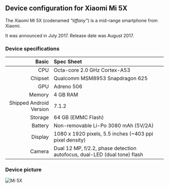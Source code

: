 ## Device configuration for Xiaomi Mi 5X

The Xiaomi Mi 5X (codenamed _"tiffany"_) is a mid-range smartphone from Xiaomi.

It was announced in July 2017. Release date was August 2017.

### Device specifications

Basic   | Spec Sheet
-------:|:-------------------------
CPU     | Octa-core 2.0 GHz Cortex-A53
Chipset | Qualcomm MSM8953 Snapdragon 625
GPU     | Adreno 506
Memory  | 4 GB RAM
Shipped Android Version | 7.1.2
Storage | 64 GB (EMMC Flash)
Battery | Non-removable Li-Po 3080 mAh (5V/2A)
Display | 1080 x 1920 pixels, 5.5 inches (~403 ppi pixel density)
Camera  | Dual 12 MP, f/2.2, phase detection autofocus, dual-LED (dual tone) flash

### Device picture

![Mi 5X](https://camo.githubusercontent.com/635fb336bc97147d31d59c043c8f98264af8941f/68747470733a2f2f312e62702e626c6f6773706f742e636f6d2f2d56526a6a7237574945544d2f576439695375754c3665492f414141414141414142506b2f384735516553635978323471763136756a5147502d37546145396e56554e674151434c63424741732f733630302f6d692d61315f616c6c636f6c6f7273312e706e67 "Mi 5X")
